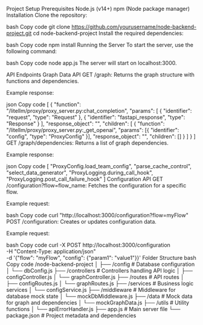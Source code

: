 Project Setup
Prerequisites
Node.js (v14+)
npm (Node package manager)
Installation
Clone the repository:

bash
Copy code
git clone https://github.com/yourusername/node-backend-project.git
cd node-backend-project
Install the required dependencies:

bash
Copy code
npm install
Running the Server
To start the server, use the following command:

bash
Copy code
node app.js
The server will start on localhost:3000.

API Endpoints
Graph Data API
GET /graph: Returns the graph structure with functions and dependencies.

Example response:

json
Copy code
[
  {
    "function": "/litellm/proxy/proxy_server.py:chat_completion",
    "params": [
      { "identifier": "request", "type": "Request" },
      { "identifier": "fastapi_response", "type": "Response" }
    ],
    "response_object": "",
    "children": [
      {
        "function": "/litellm/proxy/proxy_server.py:_get_openai",
        "params": [{ "identifier": "config", "type": "ProxyConfig" }],
        "response_object": "",
        "children": []
      }
    ]
  }
]
GET /graph/dependencies: Returns a list of graph dependencies.

Example response:

json
Copy code
[
  "ProxyConfig.load_team_config",
  "parse_cache_control",
  "select_data_generator",
  "ProxyLogging.during_call_hook",
  "ProxyLogging.post_call_failure_hook"
]
Configuration API
GET /configuration?flow=flow_name: Fetches the configuration for a specific flow.

Example request:

bash
Copy code
curl "http://localhost:3000/configuration?flow=myFlow"
POST /configuration: Creates or updates configuration data.

Example request:

bash
Copy code
curl -X POST http://localhost:3000/configuration \
-H "Content-Type: application/json" \
-d '{"flow": "myFlow", "config": {"param1": "value1"}}'
Folder Structure
bash
Copy code
/node-backend-project
│
├── /config              # Database configuration
│   └── dbConfig.js
├── /controllers         # Controllers handling API logic
│   ├── configController.js
│   └── graphController.js
├── /routes              # API routes
│   ├── configRoutes.js
│   └── graphRoutes.js
├── /services            # Business logic services
│   └── configService.js
├── /middleware          # Middleware for database mock state
│   └── mockDbMiddleware.js
├── /data                # Mock data for graph and dependencies
│   └── mockGraphData.js
├── /utils               # Utility functions
│   └── apiErrorHandler.js
├── app.js               # Main server file
└── package.json         # Project metadata and dependencies
